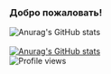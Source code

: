 ### Добро пожаловать!

![Anurag's GitHub stats](https://github-readme-stats.vercel.app/api?username=MikeLitvin&show_icons=true)  
<br>
[![Anurag's GitHub stats](https://github-readme-stats.vercel.app/api?username=MikeLitvin)](https://github.com/anuraghazra/github-readme-stats)  
![Profile views](https://gpvc.arturio.dev/MikeLitvin)

